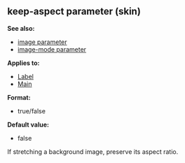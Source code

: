 ## keep-aspect parameter (skin)
**See also:**
*   [image parameter](/%7Bskin%7D/param/image)
*   [image-mode parameter](/%7Bskin%7D/param/image-mode)
<!-- -->
**Applies to:**
*   [Label](/%7Bskin%7D/control/label)
*   [Main](/%7Bskin%7D/control/main)
<!-- -->
**Format:**
*   true/false
<!-- -->
**Default value:**
*   false


If stretching a background image, preserve its aspect ratio.